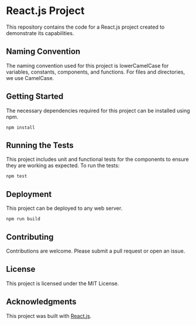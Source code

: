 # React.js Project

This repository contains the code for a React.js project created to demonstrate its capabilities.

## Naming Convention

The naming convention used for this project is lowerCamelCase for variables, constants, components, and functions. For files and directories, we use CamelCase.

## Getting Started

The necessary dependencies required for this project can be installed using npm.

```
npm install
```

## Running the Tests

This project includes unit and functional tests for the components to ensure they are working as expected. To run the tests:

```
npm test
```

## Deployment

This project can be deployed to any web server.

```
npm run build
```

## Contributing

Contributions are welcome. Please submit a pull request or open an issue.

## License

This project is licensed under the MIT License.

## Acknowledgments

This project was built with [React.js](https://reactjs.org/).
